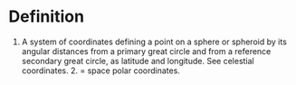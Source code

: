 # Definition

1.  A system of coordinates defining a point on a sphere or spheroid by
    its angular distances from a primary great circle and from a
    reference secondary great circle, as latitude and longitude. See
    celestial coordinates. 2. = space polar coordinates.
